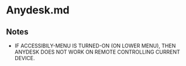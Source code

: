 # Anydesk.md

## Notes

* IF ACCESSIBILY-MENU IS TURNED-ON (ON LOWER MENU), THEN ANYDESK DOES NOT WORK ON REMOTE CONTROLLING CURRENT DEVICE.
